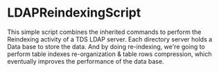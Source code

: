 # LDAPReindexingScript
This simple script combines the inherited commands to perform the Reindexing activity of a TDS LDAP server.  Each directory server holds a Data base to store the data. And by doing re-indexing, we're going to perform table indexes re-organization &amp; table rows compression, which eventually improves the performance of the data base. 
